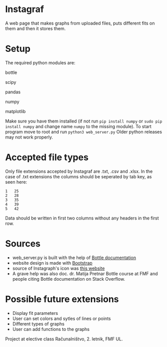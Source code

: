 # Instagraf
A web page that makes graphs from uploaded files, puts different fits on them and then it stores them.

# Setup

The required python modules are:

bottle

scipy

pandas

numpy

matplotlib

Make sure you have them installed (if not run `pip install numpy` or `sudo pip install numpy` and change name `numpy` to the missing module).
To start program move to root and run `python3 web_server.py`
Older python releases may not work properly.

# Accepted file types
Only file extensions accepted by Instagraf are .txt, .csv and .xlsx. 
In the case of .txt extensions the columns should be seperated by tab key, as seen here:
``` 0	20
1	25
2	28
3	35
4	39
5	42 
```
Data should be written in first two columns without any headers in the first row.

# Sources
* web_server.py is built with the help of [Bottle documentation](https://bottlepy.org/docs/dev/)
* website design is made with [Bootstrap](https://getbootstrap.com/)
* source of Instagraph's icon was [this website](https://www.obfuscata.com/how-to-make-a-line-graph-7899.html) 
* A grave help was also doc. dr. Matija Pretnar Bottle course at FMF and people citing Bottle documentation on Stack Overflow.

# Possible future extensions
* Display fit parameters
* User can set colors and sytles of lines or points
* Different types of graphs
* User can add functions to the graphs


Project at elective class Računalništvo, 2. letnik, FMF UL.